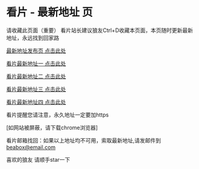 # 看片 - 最新地址 页

请收藏此页面（重要）
看片站长建议狼友Ctrl+D收藏本页面，本页随时更新最新地址，永远找到回家路

[最新地址发布页 点击此处](https://bebox.life/) 

[看片最新地址一 点击此处](https://beabox1.com/) 

[看片最新地址二 点击此处](https://beabox2.com/) 

[看片最新地址三 点击此处](https://beabox3.com/) 

[看片最新地址四 点击此处](https://beabox4.com/) 

看片提醒您请注意，永久地址一定要加https

[如网站被屏蔽，请下载chrome浏览器]

看片邮箱找回：如果以上地址均不可用，索取最新地址,请发邮件到 beabox@email.com

喜欢的狼友 请顺手star一下
